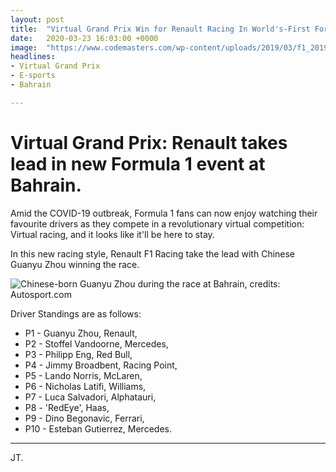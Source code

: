 ```yaml
---
layout: post
title:  "Virtual Grand Prix Win for Renault Racing In World's-First Formula 1 Online Race"
date:   2020-03-23 16:03:00 +0000
image:  "https://www.codemasters.com/wp-content/uploads/2019/03/f1_2019_monza_001.jpg"
headlines:  
- Virtual Grand Prix
- E-sports
- Bahrain

---
```


# Virtual Grand Prix: Renault takes lead in new Formula 1 event at Bahrain.

Amid the COVID-19 outbreak, Formula 1 fans can now enjoy watching their favourite drivers as they compete in a revolutionary virtual competition: Virtual racing, and it looks like it'll be here to stay.

In this new racing style, Renault F1 Racing take the lead with Chinese Guanyu Zhou winning the race.

![Chinese-born Guanyu Zhou during the race at Bahrain, credits: Autosport.com](https://d2d0b2rxqzh1q5.cloudfront.net/sv/2.183/dir/735/image/735cda23fd9b60e336876efc0729fb6a.jpg)

Driver Standings are as follows:

 - P1 - Guanyu Zhou, Renault,
 - P2  - Stoffel Vandoorne, Mercedes,
 - P3 - Philipp Eng, Red Bull,
 - P4 - Jimmy Broadbent, Racing Point,
 - P5 - Lando Norris, McLaren,
 - P6 - Nicholas Latifi, Williams,
 - P7 - Luca Salvadori, Alphatauri,
 - P8 - 'RedEye', Haas,
 - P9 - Dino Begonavic, Ferrari,
 - P10 - Esteban Gutierrez, Mercedes.
 
 ---
 
 JT.
